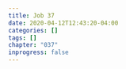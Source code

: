 ```yaml
---
title: Job 37
date: 2020-04-12T12:43:20-04:00
categories: []
tags: []
chapter: "037"
inprogress: false
---
```


